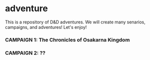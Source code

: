 # adventure

This is a repository of D&D adventures.
We will create many senarios, campaigns, and adventures!
Let's enjoy!

### CAMPAIGN 1: The Chronicles of Osakarna Kingdom

### CAMPAIGN 2: ??
